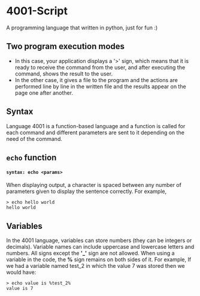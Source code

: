 # 4001-Script
A programming language that written in python, just for fun :)

## Two program execution modes
- In this case, your application displays a '>' sign, which means that it is ready to receive the command from the user, and after executing the command, shows the result to the user.
- In the other case, it gives a file to the program and the actions are performed line by line in the written file and the results appear on the page one after another.

## Syntax
Language 4001 is a function-based language and a function is called for each command and different parameters are sent to it depending on the need of the command.

## `echo` function
#### `syntax: echo <params>`
When displaying output, a character is spaced between any number of parameters given to display the sentence correctly.
For example,
```
> echo hello world
hello world
```

## Variables
In the 4001 language, variables can store numbers (they can be integers or decimals). Variable names can include uppercase and lowercase letters and numbers. All signs except the **'\_'** sign are not allowed. When using a variable in the code, the **%** sign remains on both sides of it.
For example,
If we had a variable named test_2 in which the value 7 was stored then we would have:
```
> echo value is %test_2%
value is 7
```
